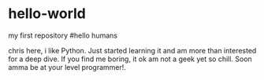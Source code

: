 # hello-world
my first repository
#hello humans

chris here, i like Python. Just started learning it and am more than interested for a deep dive.
If you find me boring, it ok am not a geek yet so chill. Soon amma be at your level programmer!.
